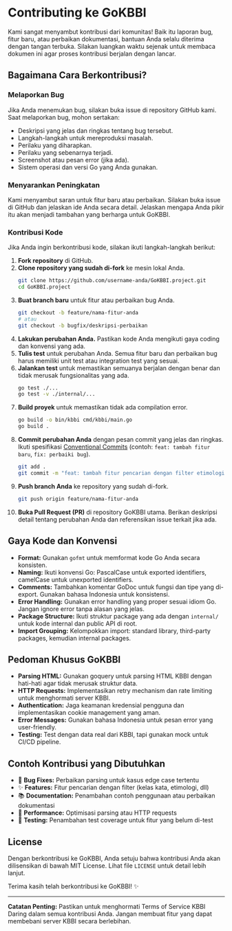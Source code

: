 # Contributing ke GoKBBI

Kami sangat menyambut kontribusi dari komunitas! Baik itu laporan bug, fitur baru, atau perbaikan dokumentasi, bantuan Anda selalu diterima dengan tangan terbuka. Silakan luangkan waktu sejenak untuk membaca dokumen ini agar proses kontribusi berjalan dengan lancar.

## Bagaimana Cara Berkontribusi?

### Melaporkan Bug

Jika Anda menemukan bug, silakan buka issue di repository GitHub kami. Saat melaporkan bug, mohon sertakan:

*   Deskripsi yang jelas dan ringkas tentang bug tersebut.
*   Langkah-langkah untuk mereproduksi masalah.
*   Perilaku yang diharapkan.
*   Perilaku yang sebenarnya terjadi.
*   Screenshot atau pesan error (jika ada).
*   Sistem operasi dan versi Go yang Anda gunakan.

### Menyarankan Peningkatan

Kami menyambut saran untuk fitur baru atau perbaikan. Silakan buka issue di GitHub dan jelaskan ide Anda secara detail. Jelaskan mengapa Anda pikir itu akan menjadi tambahan yang berharga untuk GoKBBI.

### Kontribusi Kode

Jika Anda ingin berkontribusi kode, silakan ikuti langkah-langkah berikut:

1.  **Fork repository** di GitHub.
2.  **Clone repository yang sudah di-fork** ke mesin lokal Anda.
    ```bash
    git clone https://github.com/username-anda/GoKBBI.project.git
    cd GoKBBI.project
    ```
3.  **Buat branch baru** untuk fitur atau perbaikan bug Anda.
    ```bash
    git checkout -b feature/nama-fitur-anda
    # atau
    git checkout -b bugfix/deskripsi-perbaikan
    ```
4.  **Lakukan perubahan Anda.** Pastikan kode Anda mengikuti gaya coding dan konvensi yang ada.
5.  **Tulis test** untuk perubahan Anda. Semua fitur baru dan perbaikan bug harus memiliki unit test atau integration test yang sesuai.
6.  **Jalankan test** untuk memastikan semuanya berjalan dengan benar dan tidak merusak fungsionalitas yang ada.
    ```bash
    go test ./...
    go test -v ./internal/...
    ```
7.  **Build proyek** untuk memastikan tidak ada compilation error.
    ```bash
    go build -o bin/kbbi cmd/kbbi/main.go
    go build .
    ```
8.  **Commit perubahan Anda** dengan pesan commit yang jelas dan ringkas. Ikuti spesifikasi [Conventional Commits](https://www.conventionalcommits.org/en/v1.0.0/) (contoh: `feat: tambah fitur baru`, `fix: perbaiki bug`).
    ```bash
    git add .
    git commit -m "feat: tambah fitur pencarian dengan filter etimologi"
    ```
9.  **Push branch Anda** ke repository yang sudah di-fork.
    ```bash
    git push origin feature/nama-fitur-anda
    ```
10. **Buka Pull Request (PR)** di repository GoKBBI utama. Berikan deskripsi detail tentang perubahan Anda dan referensikan issue terkait jika ada.

## Gaya Kode dan Konvensi

*   **Format:** Gunakan `gofmt` untuk memformat kode Go Anda secara konsisten.
*   **Naming:** Ikuti konvensi Go: PascalCase untuk exported identifiers, camelCase untuk unexported identifiers.
*   **Comments:** Tambahkan komentar GoDoc untuk fungsi dan tipe yang di-export. Gunakan bahasa Indonesia untuk konsistensi.
*   **Error Handling:** Gunakan error handling yang proper sesuai idiom Go. Jangan ignore error tanpa alasan yang jelas.
*   **Package Structure:** Ikuti struktur package yang ada dengan `internal/` untuk kode internal dan public API di root.
*   **Import Grouping:** Kelompokkan import: standard library, third-party packages, kemudian internal packages.

## Pedoman Khusus GoKBBI

*   **Parsing HTML:** Gunakan goquery untuk parsing HTML KBBI dengan hati-hati agar tidak merusak struktur data.
*   **HTTP Requests:** Implementasikan retry mechanism dan rate limiting untuk menghormati server KBBI.
*   **Authentication:** Jaga keamanan kredensial pengguna dan implementasikan cookie management yang aman.
*   **Error Messages:** Gunakan bahasa Indonesia untuk pesan error yang user-friendly.
*   **Testing:** Test dengan data real dari KBBI, tapi gunakan mock untuk CI/CD pipeline.

## Contoh Kontribusi yang Dibutuhkan

*   🐛 **Bug Fixes:** Perbaikan parsing untuk kasus edge case tertentu
*   ✨ **Features:** Fitur pencarian dengan filter (kelas kata, etimologi, dll)
*   📚 **Documentation:** Penambahan contoh penggunaan atau perbaikan dokumentasi
*   🔧 **Performance:** Optimisasi parsing atau HTTP requests
*   🧪 **Testing:** Penambahan test coverage untuk fitur yang belum di-test

## License

Dengan berkontribusi ke GoKBBI, Anda setuju bahwa kontribusi Anda akan dilisensikan di bawah MIT License. Lihat file `LICENSE` untuk detail lebih lanjut.

Terima kasih telah berkontribusi ke GoKBBI! ✨

---

**Catatan Penting:** Pastikan untuk menghormati Terms of Service KBBI Daring dalam semua kontribusi Anda. Jangan membuat fitur yang dapat membebani server KBBI secara berlebihan.